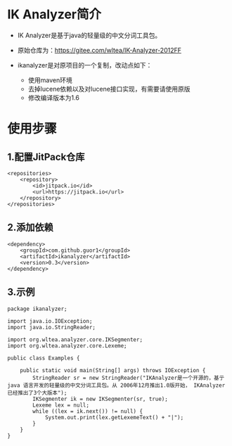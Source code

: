 # IK Analyzer简介
- IK Analyzer是基于java的轻量级的中文分词工具包。
- 原始仓库为：https://gitee.com/wltea/IK-Analyzer-2012FF

- ikanalyzer是对原项目的一个复制，改动点如下：
  - 使用maven环境
  - 去掉lucene依赖以及对lucene接口实现，有需要请使用原版
  - 修改编译版本为1.6

# 使用步骤
## 1.配置JitPack仓库
```
<repositories>
    <repository>
        <id>jitpack.io</id>
        <url>https://jitpack.io</url>
    </repository>
</repositories>
```

## 2.添加依赖
```
<dependency>
    <groupId>com.github.guor1</groupId>
    <artifactId>ikanalyzer</artifactId>
    <version>0.3</version>
</dependency>
```

## 3.示例
```
package ikanalyzer;

import java.io.IOException;
import java.io.StringReader;

import org.wltea.analyzer.core.IKSegmenter;
import org.wltea.analyzer.core.Lexeme;

public class Examples {

    public static void main(String[] args) throws IOException {
        StringReader sr = new StringReader("IKAnalyzer是一个开源的，基亍java 语言开发的轻量级的中文分词工具包。从 2006年12月推出1.0版开始， IKAnalyzer已经推出了3个大版本");
        IKSegmenter ik = new IKSegmenter(sr, true);
        Lexeme lex = null;
        while ((lex = ik.next()) != null) {
            System.out.print(lex.getLexemeText() + "|");
        }
    }
}
```